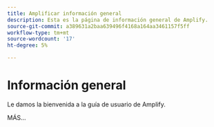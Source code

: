 ```yaml
---
title: Amplificar información general
description: Esta es la página de información general de Amplify.
source-git-commit: a389631a2baa639496f4168a164aa3461157f5ff
workflow-type: tm+mt
source-wordcount: '17'
ht-degree: 5%

---
```



# Información general

Le damos la bienvenida a la guía de usuario de Amplify.

MÁS...

<!--
This is the landing page of the user guide. It should be the first list item in the TOC.md file.

See other user landing pages to get ideas.
-->
